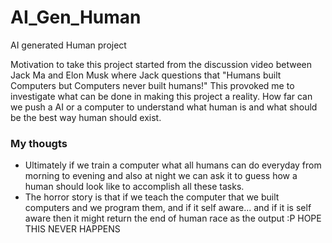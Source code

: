 # AI_Gen_Human
AI generated Human project 

Motivation to take this project started from the discussion video between Jack Ma and Elon Musk where Jack questions that "Humans built Computers but Computers never built humans!" This provoked me to investigate what can be done in making this project a reality. How far can we push a AI or a computer to understand what human is and what should be the best way human should exist. 

### My thougts
- Ultimately if we train a computer what all humans can do everyday from morning to evening and also at night we can ask it to guess how a human should look like to accomplish all these tasks.
- The horror story is that if we teach the computer that we built computers and we program them, and if it self aware... and if it is self aware then it might return the end of human race as the output :P HOPE THIS NEVER HAPPENS
